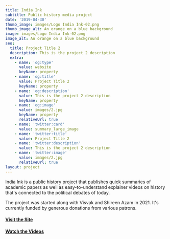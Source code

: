 ```yaml
---
title: India Ink
subtitle: Public history media project
date: '2019-04-30'
thumb_image: images/Logo India Ink-02.png
thumb_image_alt: An orange on a blue background
image: images/Logo India Ink-02.png
image_alt: An orange on a blue background
seo:
  title: Project Title 2
  description: This is the project 2 description
  extra:
    - name: 'og:type'
      value: website
      keyName: property
    - name: 'og:title'
      value: Project Title 2
      keyName: property
    - name: 'og:description'
      value: This is the project 2 description
      keyName: property
    - name: 'og:image'
      value: images/2.jpg
      keyName: property
      relativeUrl: true
    - name: 'twitter:card'
      value: summary_large_image
    - name: 'twitter:title'
      value: Project Title 2
    - name: 'twitter:description'
      value: This is the project 2 description
    - name: 'twitter:image'
      value: images/2.jpg
      relativeUrl: true
layout: project
---
```

India Ink is a public history project that publishes quick summaries of academic papers as well as easy-to-understand explainer videos on history that's connected to the political debates of today.

The project was started along with Visvak and Shireen Azam in 2021. It's currently funded by generous donations from various patrons.

#### [**Visit the Site**](indiaink.org/)

#### [**Watch the Videos**](https://www.youtube.com/c/IndiaInkHistory)
